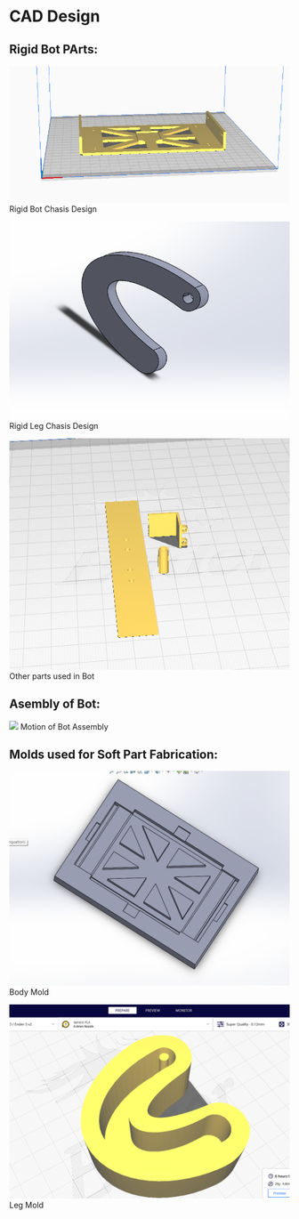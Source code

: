# CAD Design
## Rigid Bot PArts:
![](assets/RigidChasis.png)
Rigid Bot Chasis Design

![](assets/RigidLeg.png)
Rigid Leg Chasis Design

![](assets/RigidParts.png)
Other parts used in Bot

## Asembly of Bot:
![](assets/AssemblyMotion.gif)
Motion of Bot Assembly

## Molds used for Soft Part Fabrication:
![](assets/BodyMold.png)
Body Mold

![](assets/LegMold.png)
Leg Mold
